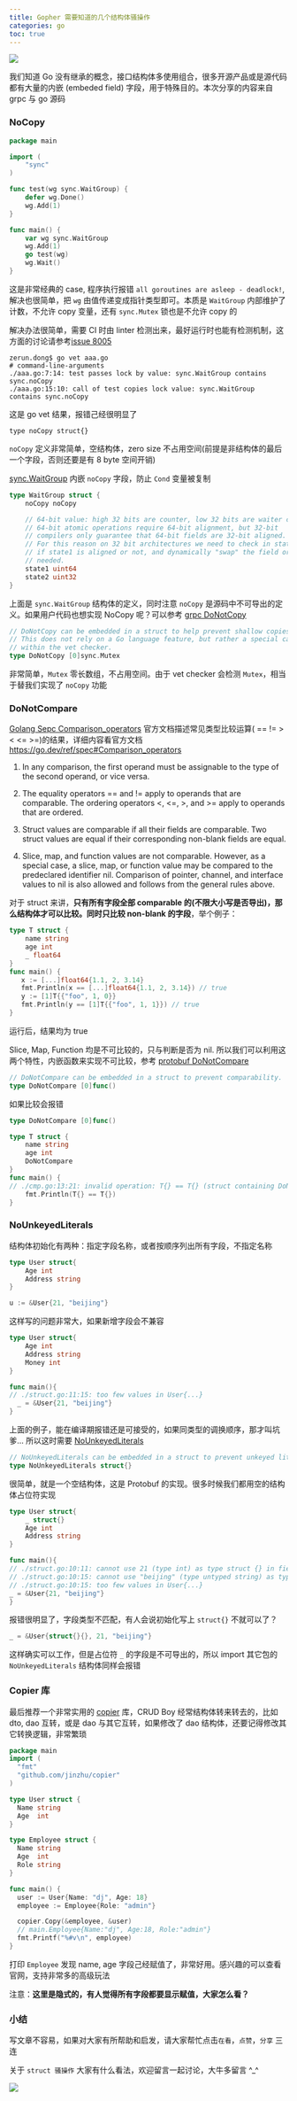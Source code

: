 ```yaml
---
title: Gopher 需要知道的几个结构体骚操作
categories: go
toc: true
---
```


![](/images/go-struct-cover.jpeg)

我们知道 Go 没有继承的概念，接口结构体多使用组合，很多开源产品或是源代码都有大量的内嵌 (embeded field) 字段，用于特殊目的。本次分享的内容来自 grpc 与 go 源码

### NoCopy
```go
package main

import (
	"sync"
)

func test(wg sync.WaitGroup) {
	defer wg.Done()
	wg.Add(1)
}

func main() {
	var wg sync.WaitGroup
	wg.Add(1)
	go test(wg)
	wg.Wait()
}
```
这是非常经典的 case, 程序执行报错 `all goroutines are asleep - deadlock!`, 解决也很简单，把 `wg` 由值传递变成指针类型即可。本质是 `WaitGroup` 内部维护了计数，不允许 copy 变量，还有 `sync.Mutex` 锁也是不允许 copy 的

解决办法很简单，需要 CI 时由 linter 检测出来，最好运行时也能有检测机制，这方面的讨论请参考[issue 8005](https://github.com/golang/go/issues/8005, "nocopy issue 8005")

```shell
zerun.dong$ go vet aaa.go
# command-line-arguments
./aaa.go:7:14: test passes lock by value: sync.WaitGroup contains sync.noCopy
./aaa.go:15:10: call of test copies lock value: sync.WaitGroup contains sync.noCopy
```
这是 go vet 结果，报错己经很明显了
```
type noCopy struct{}
```
`noCopy` 定义非常简单，空结构体，zero size 不占用空间(前提是非结构体的最后一个字段，否则还要是有 8 byte 空间开销)

[sync.WaitGroup](https://github.com/golang/go/blob/master/src/sync/waitgroup.go#L212, "sync.WaitGroup noCopy") 内嵌 `noCopy` 字段，防止 `Cond` 变量被复制

```go
type WaitGroup struct {
	noCopy noCopy

	// 64-bit value: high 32 bits are counter, low 32 bits are waiter count.
	// 64-bit atomic operations require 64-bit alignment, but 32-bit
	// compilers only guarantee that 64-bit fields are 32-bit aligned.
	// For this reason on 32 bit architectures we need to check in state()
	// if state1 is aligned or not, and dynamically "swap" the field order if
	// needed.
	state1 uint64
	state2 uint32
}
```
上面是 `sync.WaitGroup` 结构体的定义，同时注意 `noCopy` 是源码中不可导出的定义。如果用户代码也想实现 NoCopy 呢？可以参考 [grpc DoNotCopy](https://pkg.go.dev/google.golang.org/protobuf@v1.27.1/internal/pragma#DoNotCopy, "pprotobuf DoNotCopy")
```go
// DoNotCopy can be embedded in a struct to help prevent shallow copies.
// This does not rely on a Go language feature, but rather a special case
// within the vet checker.
type DoNotCopy [0]sync.Mutex
```
非常简单，`Mutex` 零长数组，不占用空间。由于 vet checker 会检测 `Mutex`，相当于替我们实现了 `noCopy` 功能

### DoNotCompare
[Golang Sepc Comparison_operators](https://go.dev/ref/spec#Comparison_operators, "官方文档Comparison_operators") 官方文档描述常见类型比较运算( == != > < <= >=)的结果，详细内容看官方文档 https://go.dev/ref/spec#Comparison_operators

1. In any comparison, the first operand must be assignable to the type of the second operand, or vice versa.

2. The equality operators == and != apply to operands that are comparable. The ordering operators <, <=, >, and >= apply to operands that are ordered. 

3. Struct values are comparable if all their fields are comparable. Two struct values are equal if their corresponding non-blank fields are equal.

4. Slice, map, and function values are not comparable. However, as a special case, a slice, map, or function value may be compared to the predeclared identifier nil. Comparison of pointer, channel, and interface values to nil is also allowed and follows from the general rules above.

对于 struct 来讲，**只有所有字段全部 comparable 的(不限大小写是否导出)，那么结构体才可以比较。同时只比较 non-blank 的字段**，举个例子：
```go
type T struct {
    name string
    age int
    _ float64
}
func main() {
   x := [...]float64{1.1, 2, 3.14}
   fmt.Println(x == [...]float64{1.1, 2, 3.14}) // true
   y := [1]T{{"foo", 1, 0}}
   fmt.Println(y == [1]T{{"foo", 1, 1}}) // true
}
```
运行后，结果均为 true

Slice, Map, Function 均是不可比较的，只与判断是否为 nil. 所以我们可以利用这两个特性，内嵌函数来实现不可比较，参考 [protobuf DoNotCompare](https://pkg.go.dev/google.golang.org/protobuf@v1.27.1/internal/pragma#DoNotCompare, "DoNotCompare")

```go
// DoNotCompare can be embedded in a struct to prevent comparability.
type DoNotCompare [0]func()
```
如果比较会报错
```go
type DoNotCompare [0]func()

type T struct {
    name string
    age int
    DoNotCompare
}
func main() {
// ./cmp.go:13:21: invalid operation: T{} == T{} (struct containing DoNotCompare cannot be compared)
    fmt.Println(T{} == T{})
}
```

### NoUnkeyedLiterals
结构体初始化有两种：指定字段名称，或者按顺序列出所有字段，不指定名称
```go
type User struct{
    Age int
    Address string
}

u := &User{21, "beijing"}
```
这样写的问题非常大，如果新增字段会不兼容
```go
type User struct{
    Age int
    Address string
    Money int
}

func main(){
// ./struct.go:11:15: too few values in User{...}
  _ = &User{21, "beijing"}
}
```
上面的例子，能在编译期报错还是可接受的，如果同类型的调换顺序，那才叫坑爹... 所以这时需要 [NoUnkeyedLiterals](https://github.com/protocolbuffers/protobuf-go/blob/v1.27.1/internal/pragma/pragma.go#L12, "protobuf NoUnkeyedLiterals")
```go
// NoUnkeyedLiterals can be embedded in a struct to prevent unkeyed literals.
type NoUnkeyedLiterals struct{}
```
很简单，就是一个空结构体，这是 Protobuf 的实现。很多时候我们都用空的结构体占位符实现
```go
type User struct{
    _ struct{}
    Age int
    Address string
}

func main(){
// ./struct.go:10:11: cannot use 21 (type int) as type struct {} in field value
// ./struct.go:10:15: cannot use "beijing" (type untyped string) as type int in field value
// ./struct.go:10:15: too few values in User{...}
_ = &User{21, "beijing"}
}
```
报错很明显了，字段类型不匹配，有人会说初始化写上 `struct{}` 不就可以了？
```go
_ = &User{struct{}{}, 21, "beijing"}
```
这样确实可以工作，但是占位符 `_` 的字段是不可导出的，所以 import 其它包的 `NoUnkeyedLiterals` 结构体同样会报错

### Copier 库
最后推荐一个非常实用的 [copier](https://github.com/jinzhu/copier, "jinzhu copier") 库，CRUD Boy 经常结构体转来转去的，比如 dto, dao 互转，或是 dao 与其它互转，如果修改了 dao 结构体，还要记得修改其它转换逻辑，非常繁琐
```go
package main
import (
  "fmt"
  "github.com/jinzhu/copier"
)

type User struct {
  Name string
  Age  int
}

type Employee struct {
  Name string
  Age  int
  Role string
}

func main() {
  user := User{Name: "dj", Age: 18}
  employee := Employee{Role: "admin"}

  copier.Copy(&employee, &user)
  // main.Employee{Name:"dj", Age:18, Role:"admin"}
  fmt.Printf("%#v\n", employee)
}
```
打印 `Employee` 发现 name, age 字段己经赋值了，非常好用。感兴趣的可以查看官网，支持非常多的高级玩法

注意：**这里是隐式的，有人觉得所有字段都要显示赋值，大家怎么看？**

### 小结
写文章不容易，如果对大家有所帮助和启发，请大家帮忙点击`在看`，`点赞`，`分享` 三连

关于 `struct 骚操作` 大家有什么看法，欢迎留言一起讨论，大牛多留言 ^_^

![](/images/dongzerun-weixin-code.png)